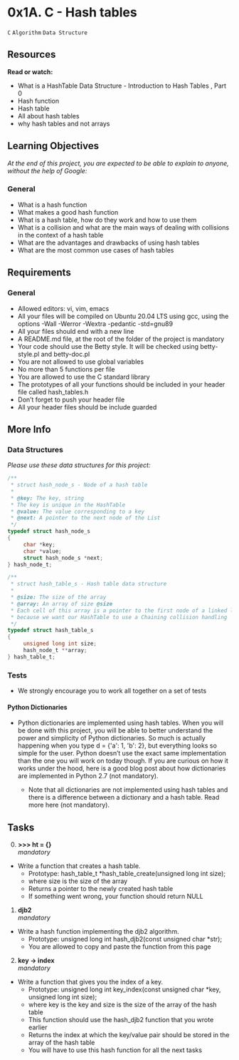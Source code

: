 # 0x1A. C - Hash tables
`C` `Algorithm` `Data Structure`

## Resources
**Read or watch:**
- What is a HashTable Data Structure - Introduction to Hash Tables , Part 0
- Hash function
- Hash table
- All about hash tables
- why hash tables and not arrays

## Learning Objectives <br>
*At the end of this project, you are expected to be able to explain to anyone, without the help of Google:*
### General
- What is a hash function
- What makes a good hash function
- What is a hash table, how do they work and how to use them
- What is a collision and what are the main ways of dealing with collisions in the context of a hash table
- What are the advantages and drawbacks of using hash tables
- What are the most common use cases of hash tables

## Requirements
### General
- Allowed editors: vi, vim, emacs
- All your files will be compiled on Ubuntu 20.04 LTS using gcc, using the options -Wall -Werror -Wextra -pedantic -std=gnu89
- All your files should end with a new line
- A README.md file, at the root of the folder of the project is mandatory
- Your code should use the Betty style. It will be checked using betty-style.pl and betty-doc.pl
- You are not allowed to use global variables
- No more than 5 functions per file
- You are allowed to use the C standard library
- The prototypes of all your functions should be included in your header file called hash_tables.h
- Don’t forget to push your header file
- All your header files should be include guarded

## More Info
### Data Structures
*Please use these data structures for this project:*
```C
/**
 * struct hash_node_s - Node of a hash table
 *
 * @key: The key, string
 * The key is unique in the HashTable
 * @value: The value corresponding to a key
 * @next: A pointer to the next node of the List
 */
typedef struct hash_node_s
{
     char *key;
     char *value;
     struct hash_node_s *next;
} hash_node_t;

/**
 * struct hash_table_s - Hash table data structure
 *
 * @size: The size of the array
 * @array: An array of size @size
 * Each cell of this array is a pointer to the first node of a linked list,
 * because we want our HashTable to use a Chaining collision handling
 */
typedef struct hash_table_s
{
     unsigned long int size;
     hash_node_t **array;
} hash_table_t;
```

### Tests
- We strongly encourage you to work all together on a set of tests
#### Python Dictionaries
- Python dictionaries are implemented using hash tables. When you will be done with this project, you will be able to better understand the power and simplicity of Python dictionaries. So much is actually happening when you type d = {'a': 1, 'b': 2}, but everything looks so simple for the user. Python doesn’t use the exact same implementation than the one you will work on today though. If you are curious on how it works under the hood, here is a good blog post about how dictionaries are implemented in Python 2.7 (not mandatory).

  - Note that all dictionaries are not implemented using hash tables and there is a difference between a dictionary and a hash table. Read more here (not mandatory).

## Tasks
0. **>>> ht = {}** <br>
*mandatory*
- Write a function that creates a hash table.
  - Prototype: hash_table_t *hash_table_create(unsigned long int size);
  - where size is the size of the array
  - Returns a pointer to the newly created hash table
  - If something went wrong, your function should return NULL

1. **djb2** <br>
*mandatory*
- Write a hash function implementing the djb2 algorithm.
  - Prototype: unsigned long int hash_djb2(const unsigned char *str);
  - You are allowed to copy and paste the function from this page

2. **key -> index**  <br>
*mandatory*
- Write a function that gives you the index of a key.
  - Prototype: unsigned long int key_index(const unsigned char *key, unsigned long int size);
  - where key is the key and size is the size of the array of the hash table
  - This function should use the hash_djb2 function that you wrote earlier
  - Returns the index at which the key/value pair should be stored in the   array of the hash table
  - You will have to use this hash function for all the next tasks
